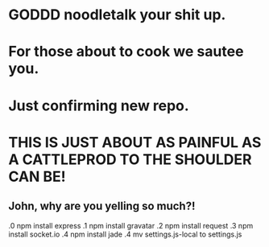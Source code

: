 # GODDD noodletalk your shit up.
# For those about to cook we sautee you.
# Just confirming new repo.
# THIS IS JUST ABOUT AS PAINFUL AS A CATTLEPROD TO THE SHOULDER CAN BE!

## John, why are you yelling so much?!

.0 npm install express
.1 npm install gravatar
.2 npm install request
.3 npm install socket.io
.4 npm install jade
.4 mv settings.js-local to settings.js

